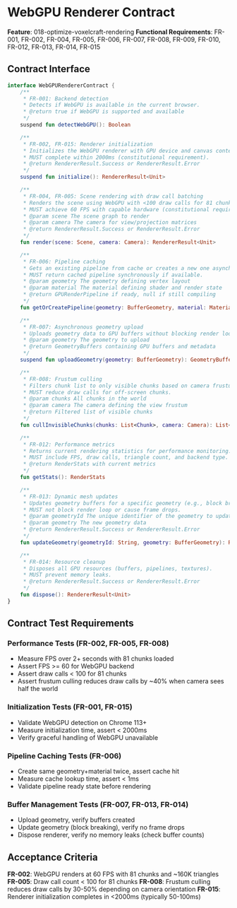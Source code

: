 # WebGPU Renderer Contract

**Feature**: 018-optimize-voxelcraft-rendering
**Functional Requirements**: FR-001, FR-002, FR-004, FR-005, FR-006, FR-007, FR-008, FR-009, FR-010, FR-012, FR-013, FR-014, FR-015

## Contract Interface

```kotlin
interface WebGPURendererContract {
    /**
     * FR-001: Backend detection
     * Detects if WebGPU is available in the current browser.
     * @return true if WebGPU is supported and available
     */
    suspend fun detectWebGPU(): Boolean

    /**
     * FR-002, FR-015: Renderer initialization
     * Initializes the WebGPU renderer with GPU device and canvas context.
     * MUST complete within 2000ms (constitutional requirement).
     * @return RendererResult.Success or RendererResult.Error
     */
    suspend fun initialize(): RendererResult<Unit>

    /**
     * FR-004, FR-005: Scene rendering with draw call batching
     * Renders the scene using WebGPU with <100 draw calls for 81 chunks.
     * MUST achieve 60 FPS with capable hardware (constitutional requirement).
     * @param scene The scene graph to render
     * @param camera The camera for view/projection matrices
     * @return RendererResult.Success or RendererResult.Error
     */
    fun render(scene: Scene, camera: Camera): RendererResult<Unit>

    /**
     * FR-006: Pipeline caching
     * Gets an existing pipeline from cache or creates a new one asynchronously.
     * MUST return cached pipeline synchronously if available.
     * @param geometry The geometry defining vertex layout
     * @param material The material defining shader and render state
     * @return GPURenderPipeline if ready, null if still compiling
     */
    fun getOrCreatePipeline(geometry: BufferGeometry, material: Material): GPURenderPipeline?

    /**
     * FR-007: Asynchronous geometry upload
     * Uploads geometry data to GPU buffers without blocking render loop.
     * @param geometry The geometry to upload
     * @return GeometryBuffers containing GPU buffers and metadata
     */
    suspend fun uploadGeometry(geometry: BufferGeometry): GeometryBuffers

    /**
     * FR-008: Frustum culling
     * Filters chunk list to only visible chunks based on camera frustum.
     * MUST reduce draw calls for off-screen chunks.
     * @param chunks All chunks in the world
     * @param camera The camera defining the view frustum
     * @return Filtered list of visible chunks
     */
    fun cullInvisibleChunks(chunks: List<Chunk>, camera: Camera): List<Chunk>

    /**
     * FR-012: Performance metrics
     * Returns current rendering statistics for performance monitoring.
     * MUST include FPS, draw calls, triangle count, and backend type.
     * @return RenderStats with current metrics
     */
    fun getStats(): RenderStats

    /**
     * FR-013: Dynamic mesh updates
     * Updates geometry buffers for a specific geometry (e.g., block breaking).
     * MUST not block render loop or cause frame drops.
     * @param geometryId The unique identifier of the geometry to update
     * @param geometry The new geometry data
     * @return RendererResult.Success or RendererResult.Error
     */
    fun updateGeometry(geometryId: String, geometry: BufferGeometry): RendererResult<Unit>

    /**
     * FR-014: Resource cleanup
     * Disposes all GPU resources (buffers, pipelines, textures).
     * MUST prevent memory leaks.
     * @return RendererResult.Success or RendererResult.Error
     */
    fun dispose(): RendererResult<Unit>
}
```

## Contract Test Requirements

### Performance Tests (FR-002, FR-005, FR-008)
- Measure FPS over 2+ seconds with 81 chunks loaded
- Assert FPS >= 60 for WebGPU backend
- Assert draw calls < 100 for 81 chunks
- Assert frustum culling reduces draw calls by ~40% when camera sees half the world

### Initialization Tests (FR-001, FR-015)
- Validate WebGPU detection on Chrome 113+
- Measure initialization time, assert < 2000ms
- Verify graceful handling of WebGPU unavailable

### Pipeline Caching Tests (FR-006)
- Create same geometry+material twice, assert cache hit
- Measure cache lookup time, assert < 1ms
- Validate pipeline ready state before rendering

### Buffer Management Tests (FR-007, FR-013, FR-014)
- Upload geometry, verify buffers created
- Update geometry (block breaking), verify no frame drops
- Dispose renderer, verify no memory leaks (check buffer counts)

## Acceptance Criteria

**FR-002**: WebGPU renders at 60 FPS with 81 chunks and ~160K triangles
**FR-005**: Draw call count < 100 for 81 chunks
**FR-008**: Frustum culling reduces draw calls by 30-50% depending on camera orientation
**FR-015**: Renderer initialization completes in <2000ms (typically 50-100ms)
